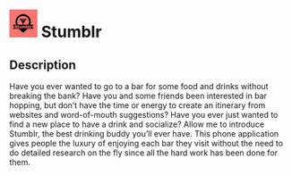 # <img src="./icon.png" height="50" width="50"> Stumblr

## Description
Have you ever wanted to go to a bar for some food and drinks without breaking the bank? Have you and some friends been interested in bar hopping, but don’t have the time or energy to create an itinerary from websites and word-of-mouth suggestions? Have you ever just wanted to find a new place to have a drink and socialize? Allow me to introduce Stumblr, the best drinking buddy you’ll ever have. This phone application gives people the luxury of enjoying each bar they visit without the need to do detailed research on the fly since all the hard work has been done for them. 
